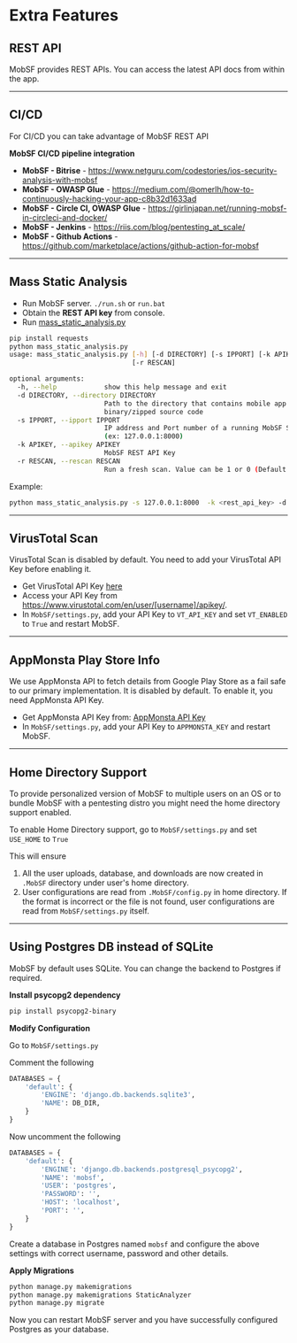 



# Extra Features

## REST API

MobSF provides REST APIs. You can access the latest API docs from within the app.
***
## CI/CD

For CI/CD you can take advantage of MobSF REST API

**MobSF CI/CD pipeline integration**

* **MobSF - Bitrise** - https://www.netguru.com/codestories/ios-security-analysis-with-mobsf
* **MobSF - OWASP Glue** - https://medium.com/@omerlh/how-to-continuously-hacking-your-app-c8b32d1633ad
* **MobSF - Circle CI, OWASP Glue** - https://girlinjapan.net/running-mobsf-in-circleci-and-docker/
* **MobSF - Jenkins** - https://riis.com/blog/pentesting_at_scale/
* **MobSF - Github Actions** - https://github.com/marketplace/actions/github-action-for-mobsf
***
## Mass Static Analysis

* Run MobSF server.
`./run.sh` or `run.bat`
* Obtain the **REST API key** from console.
* Run [mass_static_analysis.py](https://github.com/MobSF/Mobile-Security-Framework-MobSF/blob/master/scripts/mass_static_analysis.py)

```bash
pip install requests
python mass_static_analysis.py
usage: mass_static_analysis.py [-h] [-d DIRECTORY] [-s IPPORT] [-k APIKEY]
                               [-r RESCAN]

optional arguments:
  -h, --help            show this help message and exit
  -d DIRECTORY, --directory DIRECTORY
                        Path to the directory that contains mobile app
                        binary/zipped source code
  -s IPPORT, --ipport IPPORT
                        IP address and Port number of a running MobSF Server.
                        (ex: 127.0.0.1:8000)
  -k APIKEY, --apikey APIKEY
                        MobSF REST API Key
  -r RESCAN, --rescan RESCAN
                        Run a fresh scan. Value can be 1 or 0 (Default: 0)
```

Example: 
```bash
python mass_static_analysis.py -s 127.0.0.1:8000  -k <rest_api_key> -d /home/files/
```
***
## VirusTotal Scan

VirusTotal Scan is disabled by default. You need to add your VirusTotal API Key before enabling it.

* Get VirusTotal API Key [here](https://www.virustotal.com/#/join-us)
* Access your API Key from https://www.virustotal.com/en/user/[username]/apikey/.
* In `MobSF/settings.py`, add your API Key to `VT_API_KEY` and set `VT_ENABLED` to `True` and restart MobSF.
***
## AppMonsta Play Store Info

We use AppMonsta API to fetch details from Google Play Store as a fail safe to our primary implementation. It is disabled by default. To enable it, you need AppMonsta API Key.

* Get AppMonsta API Key from: [AppMonsta API Key](https://appmonsta.com/dashboard/get_api_key/)
* In `MobSF/settings.py`, add your API Key to `APPMONSTA_KEY` and restart MobSF.
***
## Home Directory Support

To provide personalized version of MobSF to multiple users on an OS or to bundle MobSF with a pentesting distro you might need the home directory support enabled.

To enable Home Directory support, go to `MobSF/settings.py` and set `USE_HOME` to `True`

This will ensure

1. All the user uploads, database, and downloads are now created in `.MobSF` directory under user's home directory.
2. User configurations are read from `.MobSF/config.py` in home directory. If the format is incorrect or the file is not found, user configurations are read from `MobSF/settings.py` itself.
***
## Using Postgres DB instead of SQLite

MobSF by default uses SQLite. You can change the backend to Postgres if required.

**Install psycopg2 dependency**

```bash
pip install psycopg2-binary
```

**Modify Configuration**

Go to `MobSF/settings.py`

Comment the following

```python
DATABASES = {
    'default': {
        'ENGINE': 'django.db.backends.sqlite3',
        'NAME': DB_DIR,
    }
}
```

Now uncomment the following

```python
DATABASES = {
    'default': {
        'ENGINE': 'django.db.backends.postgresql_psycopg2',
        'NAME': 'mobsf',
        'USER': 'postgres',
        'PASSWORD': '',
        'HOST': 'localhost',
        'PORT': '',
    }
}
```

Create a database in Postgres named `mobsf` and configure the above settings with correct username, password and other details.

**Apply Migrations**

```bash
python manage.py makemigrations 
python manage.py makemigrations StaticAnalyzer
python manage.py migrate
```

Now you can restart MobSF server and you have successfully configured Postgres as your database.
